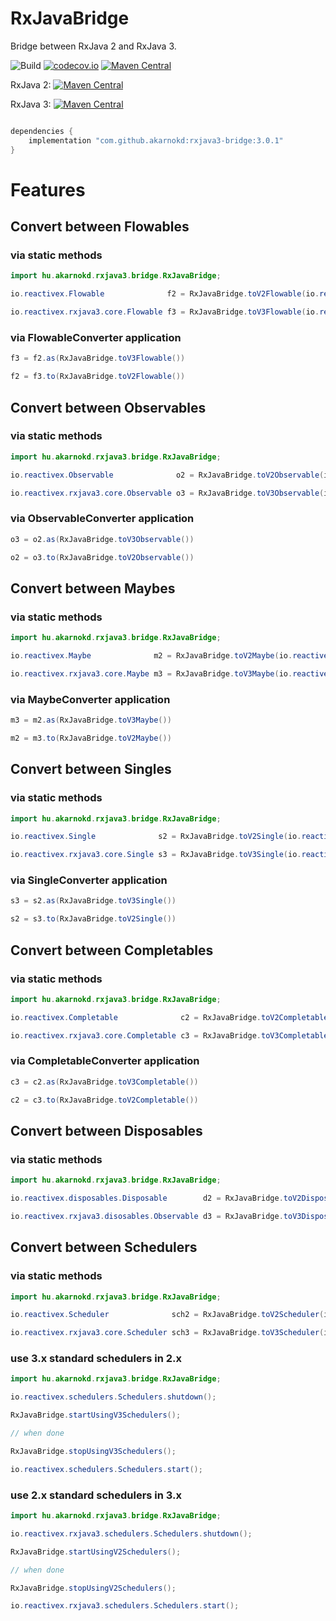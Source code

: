 # RxJavaBridge
Bridge between RxJava 2 and RxJava 3.

![Build](https://github.com/akarnokd/RxJavaBridge/workflows/Java%20CI%20with%20Gradle/badge.svg)
[![codecov.io](http://codecov.io/github/akarnokd/RxJavaBridge/coverage.svg?branch=master)](http://codecov.io/github/akarnokd/RxJavaBridge?branch=master)
[![Maven Central](https://maven-badges.herokuapp.com/maven-central/com.github.akarnokd/rxjava3-bridge/badge.svg)](https://maven-badges.herokuapp.com/maven-central/com.github.akarnokd/rxjava3-bridge)

RxJava 2: [![Maven Central](https://maven-badges.herokuapp.com/maven-central/io.reactivex.rxjava2/rxjava/badge.svg)](https://maven-badges.herokuapp.com/maven-central/io.reactivex.rxjava2/rxjava)
 
RxJava 3: [![Maven Central](https://maven-badges.herokuapp.com/maven-central/io.reactivex.rxjava3/rxjava/badge.svg)](https://maven-badges.herokuapp.com/maven-central/io.reactivex.rxjava3/rxjava)


```groovy

dependencies {
    implementation "com.github.akarnokd:rxjava3-bridge:3.0.1"
}
```


# Features

## Convert between Flowables

### via static methods

```java
import hu.akarnokd.rxjava3.bridge.RxJavaBridge;

io.reactivex.Flowable              f2 = RxJavaBridge.toV2Flowable(io.reactivex.rxjava3.core.Flowable)

io.reactivex.rxjava3.core.Flowable f3 = RxJavaBridge.toV3Flowable(io.reactivex.Flowable)
```

### via FlowableConverter application

```java
f3 = f2.as(RxJavaBridge.toV3Flowable())

f2 = f3.to(RxJavaBridge.toV2Flowable())
```

## Convert between Observables

### via static methods

```java
import hu.akarnokd.rxjava3.bridge.RxJavaBridge;

io.reactivex.Observable              o2 = RxJavaBridge.toV2Observable(io.reactivex.rxjava3.core.Observable)

io.reactivex.rxjava3.core.Observable o3 = RxJavaBridge.toV3Observable(io.reactivex.Observable)
```

### via ObservableConverter application

```java
o3 = o2.as(RxJavaBridge.toV3Observable())

o2 = o3.to(RxJavaBridge.toV2Observable())
```

## Convert between Maybes

### via static methods

```java
import hu.akarnokd.rxjava3.bridge.RxJavaBridge;

io.reactivex.Maybe              m2 = RxJavaBridge.toV2Maybe(io.reactivex.rxjava3.core.Maybe)

io.reactivex.rxjava3.core.Maybe m3 = RxJavaBridge.toV3Maybe(io.reactivex.Maybe)
```

### via MaybeConverter application

```java
m3 = m2.as(RxJavaBridge.toV3Maybe())

m2 = m3.to(RxJavaBridge.toV2Maybe())
```

## Convert between Singles

### via static methods

```java
import hu.akarnokd.rxjava3.bridge.RxJavaBridge;

io.reactivex.Single              s2 = RxJavaBridge.toV2Single(io.reactivex.rxjava3.core.Single)

io.reactivex.rxjava3.core.Single s3 = RxJavaBridge.toV3Single(io.reactivex.Single)
```

### via SingleConverter application

```java
s3 = s2.as(RxJavaBridge.toV3Single())

s2 = s3.to(RxJavaBridge.toV2Single())
```


## Convert between Completables

### via static methods

```java
import hu.akarnokd.rxjava3.bridge.RxJavaBridge;

io.reactivex.Completable              c2 = RxJavaBridge.toV2Completable(io.reactivex.rxjava3.core.Completable)

io.reactivex.rxjava3.core.Completable c3 = RxJavaBridge.toV3Completable(io.reactivex.Completable)
```

### via CompletableConverter application

```java
c3 = c2.as(RxJavaBridge.toV3Completable())

c2 = c3.to(RxJavaBridge.toV2Completable())
```


## Convert between Disposables

### via static methods

```java
import hu.akarnokd.rxjava3.bridge.RxJavaBridge;

io.reactivex.disposables.Disposable        d2 = RxJavaBridge.toV2Disposable(io.reactivex.rxjava3.disposables.Disposable)

io.reactivex.rxjava3.disosables.Observable d3 = RxJavaBridge.toV3Disposable(io.reactivex.disposables.Disposable)
```

## Convert between Schedulers

### via static methods

```java
import hu.akarnokd.rxjava3.bridge.RxJavaBridge;

io.reactivex.Scheduler              sch2 = RxJavaBridge.toV2Scheduler(io.reactivex.rxjava3.core.Scheduler)

io.reactivex.rxjava3.core.Scheduler sch3 = RxJavaBridge.toV3Scheduler(io.reactivex.Scheduler)
```

### use 3.x standard schedulers in 2.x

```java
import hu.akarnokd.rxjava3.bridge.RxJavaBridge;

io.reactivex.schedulers.Schedulers.shutdown();

RxJavaBridge.startUsingV3Schedulers();

// when done

RxJavaBridge.stopUsingV3Schedulers();

io.reactivex.schedulers.Schedulers.start();
```

### use 2.x standard schedulers in 3.x

```java
import hu.akarnokd.rxjava3.bridge.RxJavaBridge;

io.reactivex.rxjava3.schedulers.Schedulers.shutdown();

RxJavaBridge.startUsingV2Schedulers();

// when done

RxJavaBridge.stopUsingV2Schedulers();

io.reactivex.rxjava3.schedulers.Schedulers.start();
```
